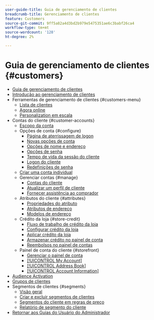 ```yaml
---
user-guide-title: Guia de gerenciamento de clientes
breadcrumb-title: Gerenciamento de clientes
feature: Customers
source-git-commit: 9ff5a82a4d3bd2b979e5475351ae6c3babf26ca4
workflow-type: tm+mt
source-wordcount: '128'
ht-degree: 2%

---
```



# Guia de gerenciamento de clientes {#customers}

+ [Guia de gerenciamento de clientes](guide-overview.md)
+ [Introdução ao gerenciamento de clientes](customers-introduction.md)
+ Ferramentas de gerenciamento de clientes {#customers-menu}
   + [Lista de clientes](customers-all.md)
   + [Agora online](now-online.md)
   + [Personalization em escala](personalize-scale.md)
+ Contas do cliente {#customer-accounts}
   + [Escopo da conta](customer-account-scope.md)
   + Opções de conta {#configure}
      + [Página de aterrissagem de logon](login-landing-page.md)
      + [Novas opções de conta](account-options-new.md)
      + [Opções de nome e endereço](name-address-options.md)
      + [Opções de senha](password-options.md)
      + [Tempo de vida da sessão do cliente](customer-online-options.md)
      + [Logon do cliente](customer-sign-in.md)
      + [Redefinições de senha](password-reset.md)
   + [Criar uma conta individual](account-create.md)
   + Gerenciar contas {#manage}
      + [Contas do cliente](manage-account.md)
      + [Atualizar um perfil de cliente](update-account.md)
      + [Fornecer assistência ao comprador](login-as-customer.md)
   + Atributos do cliente {#attributes}
      + [Propriedades do atributo](attribute-properties.md)
      + [Atributos de endereço](address-attributes.md)
      + [Modelos de endereço](address-templates.md)
   + Crédito da loja {#store-credit}
      + [Fluxo de trabalho de crédito da loja](store-credit.md)
      + [Configurar crédito da loja](credit-configure.md)
      + [Aplicar crédito da loja](store-credit-using.md)
      + [Armazenar crédito no painel de conta](account-dashboard-store-credit.md)
      + [Reembolsos no painel de contas](refunds-customer-account.md)
   + Painel de conta do cliente {#storefront}
      + [Gerenciar o painel de conta](account-dashboard.md)
      + [[!UICONTROL My Account]](account-dashboard-my-account.md)
      + [[!UICONTROL Address Book]](account-dashboard-address-book.md)
      + [[!UICONTROL Account Information]](account-dashboard-account-information.md)
+ [Audience Activation](audience-activation.md)
+ [Grupos de clientes](customer-groups.md)
+ Segmentos de clientes {#segments}
   + [Visão geral](customer-segments.md)
   + [Criar e excluir segmentos de clientes](customer-segment-create.md)
   + [Segmentos do cliente em regras de preço](customer-segment-price-rule.md)
   + [Relatório de segmento do cliente](customer-segment-reports.md)
+ [Retornar aos Guias do Usuário do Administrador](https://experienceleague.adobe.com/en/docs/commerce-admin/user-guides/home)

